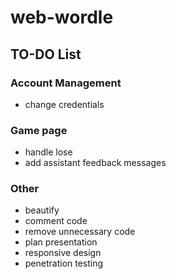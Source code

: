 # web-wordle

## TO-DO List

### Account Management
- change credentials

### Game page
- handle lose
- add assistant feedback messages

### Other
- beautify
- comment code
- remove unnecessary code
- plan presentation
- responsive design
- penetration testing